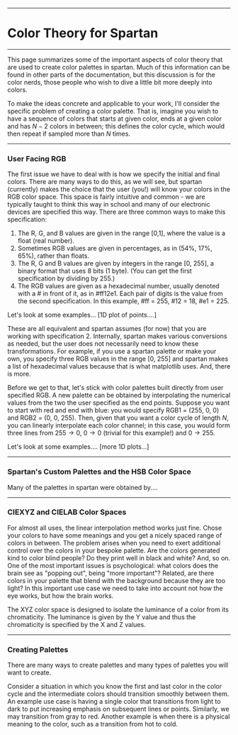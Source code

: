 ____
# Color Theory for Spartan
____

This page summarizes some of the important aspects of color theory that are used to create color palettes in spartan. Much of this information can be found in other parts of the documentation, but this discussion is for the color nerds, those people who wish to dive a little bit more deeply into colors. 

To make the ideas concrete and applicable to your work, I'll consider the specific problem of creating a color palette. That is, imagine you wish to have a sequence of colors that starts at given color, ends at a given color and has $N-2$ colors in between; this defines the color cycle, which would then repeat if sampled more than $N$ times.

___
### User Facing RGB 

The first issue we have to deal with is how we specify the initial and final colors. There are many ways to do this, as we will see, but spartan (currently) makes the choice that the user (you!) will know your colors in the RGB color space. This space is fairly intuitive and common - we are typically taught to think this way in school and many of our electronic devices are specified this way. There are three common ways to make this specification:

1. The R, G, and B values are given in the range [0,1], where the value is a float (real number). 
2. Sometimes RGB values are given in percentages, as in (54%, 17%, 65%), rather than floats.
3. The R, G and B values are given by integers in the range [0, 255], a binary format that uses 8 bits (1 byte).  (You can get the first specification by dividing by 255.)
4. The RGB values are given as a hexadecimal number, usually denoted with a # in front of it, as in #ff12e1. Each pair of digits is the value from the second specification. In this example, #ff = 255, #12 = 18, #e1 = 225. 

Let's look at some examples... [1D plot of points....]

These are all equivalent and spartan assumes (for now) that you are working with specification 2. Internally, spartan makes various conversions as needed, but the user does not necessarily need to know these transformations. For example, if you use a spartan palette or make your own, you specify three RGB values in the range [0, 255] and spartan makes a list of hexadecimal values because that is what matplotlib uses. And, there is more.

Before we get to that, let's stick with color palettes built directly from user specified RGB. A new palette can be obtained by interpolating the numerical values from the two the user specified as the end points. Suppose you want to start with red and end with blue: you would specify RGB1 = (255, 0, 0) and RGB2 = (0, 0, 255). Then, given that you want a color cycle of length $N$, you can linearly interpolate each color channel; in this case, you would form three lines from $255 \to 0$, $0 \to 0$ (trivial for this example!) and $0 \to 255$.  

Let's look at some examples.... [more 1D plots...]


___
### Spartan's Custom Palettes and the HSB Color Space 

Many of the palettes in spartan were obtained by....


____
### CIEXYZ and CIELAB Color Spaces

For almost all uses, the linear interpolation method works just fine. Chose your colors to have some meanings and you get a nicely spaced range of colors in between. The problem arises when you need to exert additional control over the colors in your bespoke palette. Are the colors generated kind to color blind people? Do they print well in black and white? And, so on. One of the most important issues is psychological: what colors does the brain see as "popping out", being "more important"? Related, are there colors in your palette that blend with the background because they are too light? In this important use case we need to take into account not how the eye works, but how the brain works. 


The XYZ color space is designed to isolate the luminance of a color from its chromaticity. The luminance is given by the Y value and thus the chromaticity is specified by the X and Z values.

____
### Creating Palettes

There are many ways to create palettes and many types of palettes you will want to create. 

Consider a situation in which you know the first and last color in the color cycle and the intermediate colors should transition smoothly between them. An example use case is having a single color that transitions from light to dark to put increasing emphasis on subsequent lines or points. Similarly, we may transition from gray to red. Another example is when there is a physical meaning to the color, such as a transition from hot to cold. 
